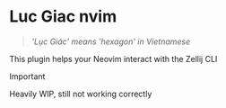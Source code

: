 # Luc Giac nvim

> *'Lục Giác' means 'hexagon' in Vietnamese*

This plugin helps your Neovim interact with the Zellij CLI

> [!IMPORTANT]
> Heavily WIP, still not working correctly

